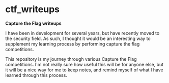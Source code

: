 # ctf_writeups
**Capture the Flag writeups**

I have been in development for several years, but have recently moved to the security field. As such, I thought it would be an interesting way to supplement my learning process by performing capture the flag competitions.

This repository is my journey through various Capture the Flag competitions. I'm not really sure how useful this will be for anyone else, but it will be a nice way for me to keep notes, and remind myself of what I have learned through this process.
